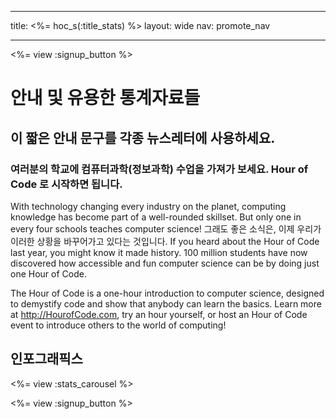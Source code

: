 * * *

title: <%= hoc_s(:title_stats) %> layout: wide nav: promote_nav

* * *

<a id="blurb"></a>

<%= view :signup_button %>

# 안내 및 유용한 통계자료들

## 이 짧은 안내 문구를 각종 뉴스레터에 사용하세요.

### 여러분의 학교에 컴퓨터과학(정보과학) 수업을 가져가 보세요. Hour of Code 로 시작하면 됩니다.

With technology changing every industry on the planet, computing knowledge has become part of a well-rounded skillset. But only one in every four schools teaches computer science! 그래도 좋은 소식은, 이제 우리가 이러한 상황을 바꾸어가고 있다는 것입니다. If you heard about the Hour of Code last year, you might know it made history. 100 million students have now discovered how accessible and fun computer science can be by doing just one Hour of Code.

The Hour of Code is a one-hour introduction to computer science, designed to demystify code and show that anybody can learn the basics. Learn more at <http://HourofCode.com>, try an hour yourself, or host an Hour of Code event to introduce others to the world of computing!

<a id="infographics"></a>

## 인포그래픽스

<%= view :stats_carousel %>

<%= view :signup_button %>